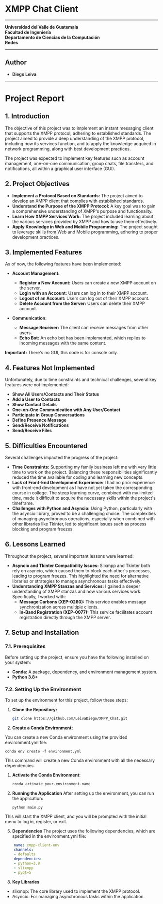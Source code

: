 # XMPP Chat Client
---
**Universidad del Valle de Guatemala**\
**Facultad de Ingeniería**\
**Departamento de Ciencias de la Computación**\
**Redes**

---

## Author
- **Diego Leiva**

---

# Project Report

## **1. Introduction**

The objective of this project was to implement an instant messaging client that supports the XMPP protocol, adhering to established standards. The project aimed to provide a deep understanding of the XMPP protocol, including how its services function, and to apply the knowledge acquired in network programming, along with best development practices.

The project was expected to implement key features such as account management, one-on-one communication, group chats, file transfers, and notifications, all within a graphical user interface (GUI).

## **2. Project Objectives**

- **Implement a Protocol Based on Standards:** The project aimed to develop an XMPP client that complies with established standards.
- **Understand the Purpose of the XMPP Protocol:** A key goal was to gain a comprehensive understanding of XMPP's purpose and functionality.
- **Learn How XMPP Services Work:** The project included learning about the various services provided by XMPP and how to use them effectively.
- **Apply Knowledge in Web and Mobile Programming:** The project sought to leverage skills from Web and Mobile programming, adhering to proper development practices.

## **3. Implemented Features**

As of now, the following features have been implemented:

- **Account Management:**
  - **Register a New Account:** Users can create a new XMPP account on the server.
  - **Login with an Account:** Users can log in to their XMPP account.
  - **Logout of an Account:** Users can log out of their XMPP account.
  - **Delete Account from the Server:** Users can delete their XMPP account.

- **Communication:**
  - **Message Receiver:** The client can receive messages from other users.
  - **Echo Bot:** An echo bot has been implemented, which replies to incoming messages with the same content.

**Important:** There's no GUI, this code is for console only.

## **4. Features Not Implemented**

Unfortunately, due to time constraints and technical challenges, several key features were not implemented:

- **Show All Users/Contacts and Their Status**
- **Add a User to Contacts**
- **Show Contact Details**
- **One-on-One Communication with Any User/Contact**
- **Participate in Group Conversations**
- **Define Presence Message**
- **Send/Receive Notifications**
- **Send/Receive Files**

## **5. Difficulties Encountered**

Several challenges impacted the progress of the project:

- **Time Constraints:** Supporting my family business left me with very little time to work on the project. Balancing these responsibilities significantly reduced the time available for coding and learning new concepts.
- **Lack of Front-End Development Experience:** I had no prior experience with front-end development as I have not yet taken the corresponding course in college. The steep learning curve, combined with my limited time, made it difficult to acquire the necessary skills within the project's timeframe.
- **Challenges with Python and Asyncio:** Using Python, particularly with the asyncio library, proved to be a challenging choice. The complexities of managing asynchronous operations, especially when combined with other libraries like Tkinter, led to significant issues such as process blocking and program freezes.

## **6. Lessons Learned**

Throughout the project, several important lessons were learned:

- **Asyncio and Tkinter Compatibility Issues:** Slixmpp and Tkinter both rely on asyncio, which caused them to block each other's processes, leading to program freezes. This highlighted the need for alternative libraries or strategies to manage asynchronous tasks effectively.
- **Understanding XMPP Stanzas and Services:** I gained a deeper understanding of XMPP stanzas and how various services work. Specifically, I worked with:
  - **Message Carbons (XEP-0280):** This service enables message synchronization across multiple clients.
  - **In-Band Registration (XEP-0077):** This service facilitates account registration directly through the XMPP server.


## **7. Setup and Installation**

### **7.1. Prerequisites**

Before setting up the project, ensure you have the following installed on your system:

- **Conda:** A package, dependency, and environment management system.
- **Python 3.8+**

### **7.2. Setting Up the Environment**

To set up the environment for this project, follow these steps:

1. **Clone the Repository:**

   ```bash
   git clone https://github.com/LeivaDiego/XMPP_Chat.git

2. **Create a Conda Environment:**

You can create a new Conda environment using the provided environment.yml file:

    conda env create -f environment.yml

This command will create a new Conda environment with all the necessary dependencies.

1. **Activate the Conda Environment:**

    ```bash
    conda activate your-environment-name

4. **Running the Application**
After setting up the environment, you can run the application:

    ```bash
    python main.py

This will start the XMPP client, and you will be prompted with the initial menu to log in, register, or exit.

5. **Dependencies**
The project uses the following dependencies, which are specified in the environment.yml file:

```yaml
    name: xmpp-client-env
    channels:
    - defaults
    dependencies:
    - python=3.8
    - slixmpp
    - pyqt=5
```

8. **Key Libraries**
- slixmpp: The core library used to implement the XMPP protocol.
- Asyncio: For managing asynchronous tasks within the application.
